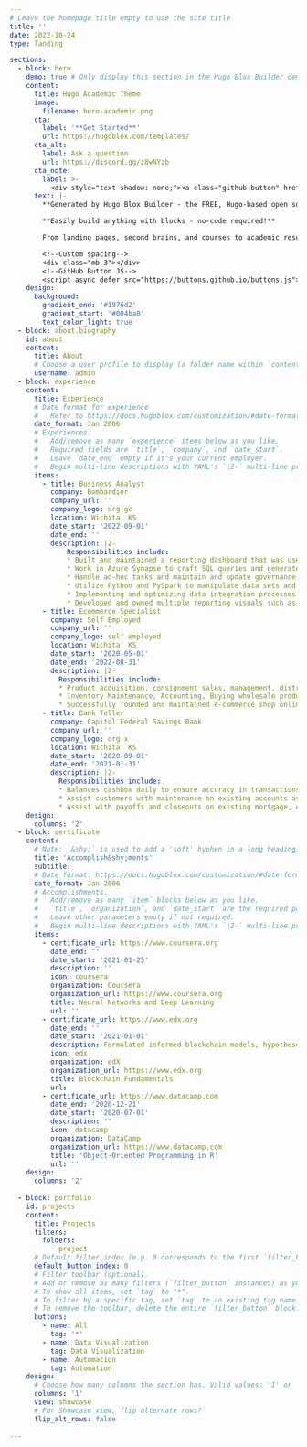 ```yaml
---
# Leave the homepage title empty to use the site title
title: ''
date: 2022-10-24
type: landing

sections:
  - block: hero
    demo: true # Only display this section in the Hugo Blox Builder demo site
    content:
      title: Hugo Academic Theme
      image:
        filename: hero-academic.png
      cta:
        label: '**Get Started**'
        url: https://hugoblox.com/templates/
      cta_alt:
        label: Ask a question
        url: https://discord.gg/z8wNYzb
      cta_note:
        label: >-
          <div style="text-shadow: none;"><a class="github-button" href="https://github.com/HugoBlox/hugo-blox-builder" data-icon="octicon-star" data-size="large" data-show-count="true" aria-label="Star">Star Hugo Blox Builder</a></div><div style="text-shadow: none;"><a class="github-button" href="https://github.com/HugoBlox/theme-academic-cv" data-icon="octicon-star" data-size="large" data-show-count="true" aria-label="Star">Star the Academic template</a></div>
      text: |-
        **Generated by Hugo Blox Builder - the FREE, Hugo-based open source website builder trusted by 500,000+ sites.**

        **Easily build anything with blocks - no-code required!**

        From landing pages, second brains, and courses to academic resumés, conferences, and tech blogs.

        <!--Custom spacing-->
        <div class="mb-3"></div>
        <!--GitHub Button JS-->
        <script async defer src="https://buttons.github.io/buttons.js"></script>
    design:
      background:
        gradient_end: '#1976d2'
        gradient_start: '#004ba0'
        text_color_light: true
  - block: about.biography
    id: about
    content:
      title: About
      # Choose a user profile to display (a folder name within `content/authors/`)
      username: admin
  - block: experience
    content:
      title: Experience
      # Date format for experience
      #   Refer to https://docs.hugoblox.com/customization/#date-format
      date_format: Jan 2006
      # Experiences.
      #   Add/remove as many `experience` items below as you like.
      #   Required fields are `title`, `company`, and `date_start`.
      #   Leave `date_end` empty if it's your current employer.
      #   Begin multi-line descriptions with YAML's `|2-` multi-line prefix.
      items:
        - title: Business Analyst
          company: Bombardier
          company_url: ''
          company_logo: org-gc
          location: Wichita, KS
          date_start: '2022-09-01'
          date_end: ''
          description: |2-
              Responsibilities include:
              * Built and maintained a reporting dashboard that was used by more than 200 customers with Power Bi, PySpark, SQL, and Excel, reducing the amount of open notifications by 37%.
              * Work in Azure Synapse to craft SQL queries and generate views for tables within our database, further enhancing our data analysis capabilities.
              * Handle ad-hoc tasks and maintain and update governance visibility for various teams within the organization, ensuring data integrity and compliance across the board.
              * Utilize Python and PySpark to manipulate data sets and develop governance scripts that’ll create meaningful data.
              * Implementing and optimizing data integration processes through the use of ETL process. Process of extracting, transforming, and loading data in target databases.
              * Developed and owned multiple reporting visuals such as Notifications Daily Count, Inflow/Outflow, Aging Over 30 Days, etc. using SQL and DAX that boosted the average turn around times by 15%.
        - title: Ecommerce Specialist
          company: Self Employed
          company_url: ''
          company_logo: self employed
          location: Wichita, KS
          date_start: '2020-05-01'
          date_end: '2022-08-31'
          description: |2-
            Responsibilities include:
            * Product acquisition, consignment sales, management, distribution, analyze market trends.
            * Inventory Maintenance, Accounting, Buying wholesale products for resale.
            * Successfully founded and maintained e-commerce shop online with exceptional 100% feedback seller status.
        - title: Bank Teller
          company: Capitol Federal Savings Bank
          company_url: ''
          company_logo: org-x
          location: Wichita, KS
          date_start: '2020-09-01'
          date_end: '2021-01-31'
          description: |2-
            Responsibilities include:
            * Balances cashbox daily to ensure accuracy in transactions and helps in rotation of vault duties.
            * Assist customers with maintenance on existing accounts as defined by the Bank.
            * Assist with payoffs and closeouts on existing mortgage, execuline, installment loans.
    design:
      columns: '2'
  - block: certificate
    content:
      # Note: `&shy;` is used to add a 'soft' hyphen in a long heading.
      title: 'Accomplish&shy;ments'
      subtitle:
      # Date format: https://docs.hugoblox.com/customization/#date-format
      date_format: Jan 2006
      # Accomplishments.
      #   Add/remove as many `item` blocks below as you like.
      #   `title`, `organization`, and `date_start` are the required parameters.
      #   Leave other parameters empty if not required.
      #   Begin multi-line descriptions with YAML's `|2-` multi-line prefix.
      items:
        - certificate_url: https://www.coursera.org
          date_end: ''
          date_start: '2021-01-25'
          description: ''
          icon: coursera
          organization: Coursera
          organization_url: https://www.coursera.org
          title: Neural Networks and Deep Learning
          url: ''
        - certificate_url: https://www.edx.org
          date_end: ''
          date_start: '2021-01-01'
          description: Formulated informed blockchain models, hypotheses, and use cases.
          icon: edx
          organization: edX
          organization_url: https://www.edx.org
          title: Blockchain Fundamentals
          url: 
        - certificate_url: https://www.datacamp.com
          date_end: '2020-12-21'
          date_start: '2020-07-01'
          description: ''
          icon: datacamp
          organization: DataCamp
          organization_url: https://www.datacamp.com
          title: 'Object-Oriented Programming in R'
          url: ''
    design:
      columns: '2'
    
  - block: portfolio
    id: projects
    content:
      title: Projects
      filters:
        folders:
          - project
      # Default filter index (e.g. 0 corresponds to the first `filter_button` instance below).
      default_button_index: 0
      # Filter toolbar (optional).
      # Add or remove as many filters (`filter_button` instances) as you like.
      # To show all items, set `tag` to "*".
      # To filter by a specific tag, set `tag` to an existing tag name.
      # To remove the toolbar, delete the entire `filter_button` block.
      buttons:
        - name: All
          tag: '*'
        - name: Data Visualization
          tag: Data Visualization
        - name: Automation
          tag: Automation
    design:
      # Choose how many columns the section has. Valid values: '1' or '2'.
      columns: '1'
      view: showcase
      # For Showcase view, flip alternate rows?
      flip_alt_rows: false
  
---
```

